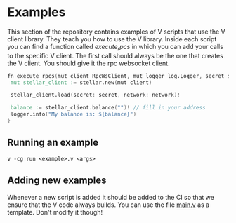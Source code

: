 # Examples

This section of the repository contains examples of V scripts that use the V client library. They teach you how to use the V library. Inside each script you can find a function called $execute_rpcs$ in which you can add your calls to the specific V client. The first call should always be the one that creates the V client. You should give it the rpc websocket client.

```v
fn execute_rpcs(mut client RpcWsClient, mut logger log.Logger, secret string, network string) ! {
 mut stellar_client := stellar.new(mut client)

 stellar_client.load(secret: secret, network: network)!

 balance := stellar_client.balance("")! // fill in your address
 logger.info("My balance is: ${balance}")
}
```

## Running an example

`v -cg run <example>.v <args>`

## Adding new examples

Whenever a new script is added it should be added to the CI so that we ensure that the V code always builds. You can use the file [main.v](main.v) as a template. Don't modify it though!
